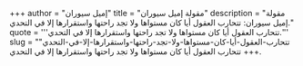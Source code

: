 +++
author = "إميل سيوران"
title = "مقولة إميل سيوران"
description = "مقولة إميل سيوران: تتحارب العقول أيا كان مستواها ولا تجد راحتها واستقرارها إلا في التحدي."
quote = '''تتحارب العقول أيا كان مستواها ولا تجد راحتها واستقرارها إلا في التحدي.''' 
slug = "تتحارب-العقول-أيا-كان-مستواها-ولا-تجد-راحتها-واستقرارها-إلا-في-التحدي"
+++
تتحارب العقول أيا كان مستواها ولا تجد راحتها واستقرارها إلا في التحدي.

